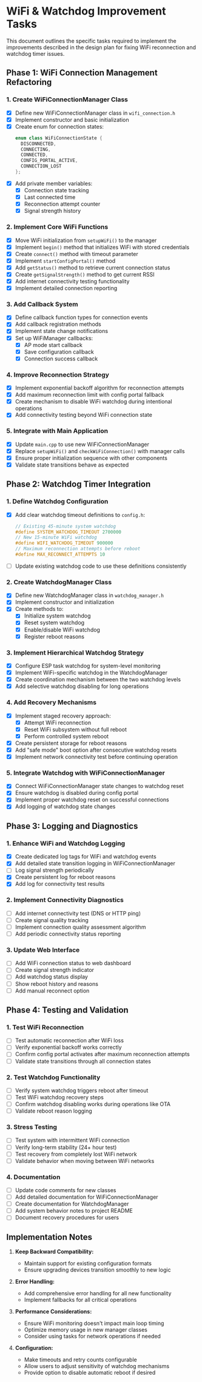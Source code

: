 # WiFi & Watchdog Improvement Tasks

This document outlines the specific tasks required to implement the improvements described in the design plan for fixing WiFi reconnection and watchdog timer issues.

## Phase 1: WiFi Connection Management Refactoring

### 1. Create WiFiConnectionManager Class
- [x] Define new WiFiConnectionManager class in `wifi_connection.h`
- [x] Implement constructor and basic initialization
- [x] Create enum for connection states:
  ```cpp
  enum class WiFiConnectionState {
    DISCONNECTED,
    CONNECTING,
    CONNECTED,
    CONFIG_PORTAL_ACTIVE,
    CONNECTION_LOST
  };
  ```
- [x] Add private member variables:
  - [x] Connection state tracking
  - [x] Last connected time
  - [x] Reconnection attempt counter
  - [x] Signal strength history

### 2. Implement Core WiFi Functions
- [x] Move WiFi initialization from `setupWiFi()` to the manager
- [x] Implement `begin()` method that initializes WiFi with stored credentials
- [x] Create `connect()` method with timeout parameter
- [x] Implement `startConfigPortal()` method
- [x] Add `getStatus()` method to retrieve current connection status
- [x] Create `getSignalStrength()` method to get current RSSI
- [x] Add internet connectivity testing functionality
- [x] Implement detailed connection reporting

### 3. Add Callback System
- [x] Define callback function types for connection events
- [x] Add callback registration methods
- [x] Implement state change notifications
- [x] Set up WiFiManager callbacks:
  - [x] AP mode start callback
  - [x] Save configuration callback
  - [x] Connection success callback

### 4. Improve Reconnection Strategy
- [x] Implement exponential backoff algorithm for reconnection attempts
- [x] Add maximum reconnection limit with config portal fallback
- [x] Create mechanism to disable WiFi watchdog during intentional operations
- [x] Add connectivity testing beyond WiFi connection state

### 5. Integrate with Main Application
- [x] Update `main.cpp` to use new WiFiConnectionManager
- [x] Replace `setupWiFi()` and `checkWiFiConnection()` with manager calls
- [x] Ensure proper initialization sequence with other components
- [x] Validate state transitions behave as expected 

## Phase 2: Watchdog Timer Integration

### 1. Define Watchdog Configuration
- [x] Add clear watchdog timeout definitions to `config.h`:
  ```cpp
  // Existing 45-minute system watchdog
  #define SYSTEM_WATCHDOG_TIMEOUT 2700000 
  // New 15-minute WiFi watchdog
  #define WIFI_WATCHDOG_TIMEOUT 900000 
  // Maximum reconnection attempts before reboot
  #define MAX_RECONNECT_ATTEMPTS 10
  ```
- [ ] Update existing watchdog code to use these definitions consistently

### 2. Create WatchdogManager Class
- [x] Define new WatchdogManager class in `watchdog_manager.h`
- [x] Implement constructor and initialization
- [x] Create methods to:
  - [x] Initialize system watchdog
  - [x] Reset system watchdog
  - [x] Enable/disable WiFi watchdog
  - [x] Register reboot reasons

### 3. Implement Hierarchical Watchdog Strategy
- [x] Configure ESP task watchdog for system-level monitoring
- [x] Implement WiFi-specific watchdog in the WatchdogManager
- [x] Create coordination mechanism between the two watchdog levels
- [x] Add selective watchdog disabling for long operations

### 4. Add Recovery Mechanisms
- [x] Implement staged recovery approach:
  - [x] Attempt WiFi reconnection
  - [x] Reset WiFi subsystem without full reboot
  - [x] Perform controlled system reboot
- [x] Create persistent storage for reboot reasons
- [x] Add "safe mode" boot option after consecutive watchdog resets
- [x] Implement network connectivity test before continuing operation

### 5. Integrate Watchdog with WiFiConnectionManager
- [x] Connect WiFiConnectionManager state changes to watchdog reset
- [x] Ensure watchdog is disabled during config portal
- [x] Implement proper watchdog reset on successful connections
- [x] Add logging of watchdog state changes

## Phase 3: Logging and Diagnostics

### 1. Enhance WiFi and Watchdog Logging
- [x] Create dedicated log tags for WiFi and watchdog events
- [x] Add detailed state transition logging in WiFiConnectionManager
- [ ] Log signal strength periodically
- [x] Create persistent log for reboot reasons
- [x] Add log for connectivity test results

### 2. Implement Connectivity Diagnostics
- [ ] Add internet connectivity test (DNS or HTTP ping)
- [ ] Create signal quality tracking
- [ ] Implement connection quality assessment algorithm
- [ ] Add periodic connectivity status reporting

### 3. Update Web Interface
- [ ] Add WiFi connection status to web dashboard
- [ ] Create signal strength indicator
- [ ] Add watchdog status display
- [ ] Show reboot history and reasons
- [ ] Add manual reconnect option

## Phase 4: Testing and Validation

### 1. Test WiFi Reconnection
- [ ] Test automatic reconnection after WiFi loss
- [ ] Verify exponential backoff works correctly
- [ ] Confirm config portal activates after maximum reconnection attempts
- [ ] Validate state transitions through all connection states

### 2. Test Watchdog Functionality
- [ ] Verify system watchdog triggers reboot after timeout
- [ ] Test WiFi watchdog recovery steps
- [ ] Confirm watchdog disabling works during operations like OTA
- [ ] Validate reboot reason logging

### 3. Stress Testing
- [ ] Test system with intermittent WiFi connection
- [ ] Verify long-term stability (24+ hour test)
- [ ] Test recovery from completely lost WiFi network
- [ ] Validate behavior when moving between WiFi networks

### 4. Documentation
- [ ] Update code comments for new classes
- [ ] Add detailed documentation for WiFiConnectionManager
- [ ] Create documentation for WatchdogManager
- [ ] Add system behavior notes to project README
- [ ] Document recovery procedures for users

## Implementation Notes

1. **Keep Backward Compatibility:**
   - Maintain support for existing configuration formats
   - Ensure upgrading devices transition smoothly to new logic

2. **Error Handling:**
   - Add comprehensive error handling for all new functionality
   - Implement fallbacks for all critical operations

3. **Performance Considerations:**
   - Ensure WiFi monitoring doesn't impact main loop timing
   - Optimize memory usage in new manager classes
   - Consider using tasks for network operations if needed

4. **Configuration:**
   - Make timeouts and retry counts configurable 
   - Allow users to adjust sensitivity of watchdog mechanisms
   - Provide option to disable automatic reboot if desired

